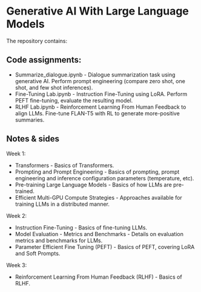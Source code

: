 # Generative AI With Large Language Models

The repository contains:
## Code assignments:
 - Summarize_dialogue.ipynb - Dialogue summarization task using generative AI. Perform prompt engineering (compare zero shot, one shot, and few shot inferences).
 - Fine-Tuning Lab.ipynb - Instruction Fine-Tuning using LoRA. Perform PEFT fine-tuning, evaluate the resulting model.
 - RLHF Lab.ipynb - Reinforcement Learning From Human Feedback to align LLMs. Fine-tune FLAN-T5 with RL to generate more-positive summaries.

## Notes & sides
Week 1:
  - Transformers - Basics of Transformers.
  - Prompting and Prompt Engineering - Basics of prompting, prompt engineering and inference configuration parameters (temperature, etc).
  - Pre-training Large Language Models - Basics of how LLMs are pre-trained.
  - Efficient Multi-GPU Compute Strategies - Approaches available for training LLMs in a distributed manner.

Week 2:
  - Instruction Fine-Tuning - Basics of fine-tuning LLMs.
  - Model Evaluation - Metrics and Benchmarks - Details on evaluation metrics and benchmarks for LLMs.
  - Parameter Efficient Fine Tuning (PEFT) - Basics of PEFT, covering LoRA and Soft Prompts.

Week 3:
  - Reinforcement Learning From Human Feedback (RLHF) - Basics of RLHF.
